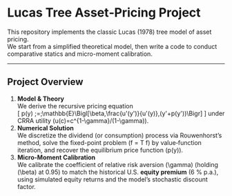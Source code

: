# Lucas Tree Asset‐Pricing Project

This repository implements the classic Lucas (1978) tree model of asset pricing.  
We start from a simplified theoretical model, then write a code to conduct comparative statics and micro-moment calibration.

---

## Project Overview

1. **Model & Theory**  
   We derive the recursive pricing equation  
   \[
     p(y) \;=\;\mathbb{E}\Bigl[\beta\,\frac{u'(y')}{u'(y)}\,(y'+p(y'))\Bigr]
   \]
   under CRRA utility \(u(c)=c^{1-\gamma}/(1-\gamma)\).  
2. **Numerical Solution**  
   We discretize the dividend (or consumption) process via Rouwenhorst’s method, solve the fixed-point problem \(f = T f\) by value‐function iteration, and recover the equilibrium price function \(p(y)\).  
3. **Micro-Moment Calibration**  
   We calibrate the coefficient of relative risk aversion \(\gamma\) (holding \(\beta\) at 0.95) to match the historical U.S. **equity premium** (6 % p.a.), using simulated equity returns and the model’s stochastic discount factor.
